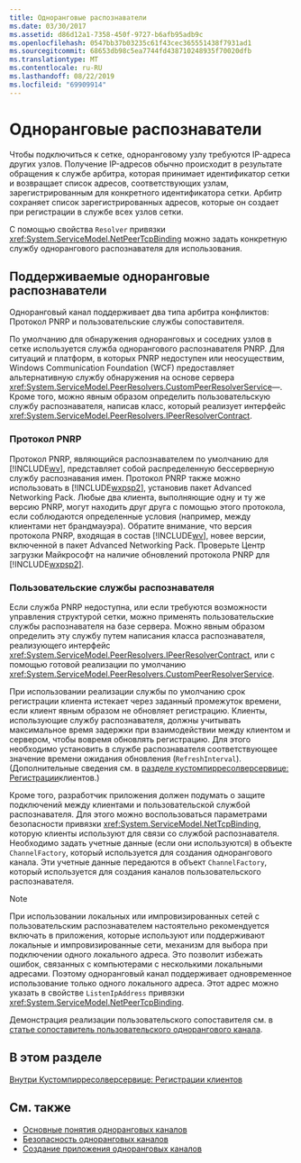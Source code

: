 ```yaml
---
title: Одноранговые распознаватели
ms.date: 03/30/2017
ms.assetid: d86d12a1-7358-450f-9727-b6afb95adb9c
ms.openlocfilehash: 0547bb37b03235c61f43cec365551438f7931ad1
ms.sourcegitcommit: 68653db98c5ea7744fd438710248935f70020dfb
ms.translationtype: MT
ms.contentlocale: ru-RU
ms.lasthandoff: 08/22/2019
ms.locfileid: "69909914"
---
```

# <a name="peer-resolvers"></a>Одноранговые распознаватели
Чтобы подключиться к сетке, одноранговому узлу требуются IP-адреса других узлов. Получение IP-адресов обычно происходит в результате обращения к службе арбитра, которая принимает идентификатор сетки и возвращает список адресов, соответствующих узлам, зарегистрированным для конкретного идентификатора сетки. Арбитр сохраняет список зарегистрированных адресов, которые он создает при регистрации в службе всех узлов сетки.  
  
 С помощью свойства `Resolver` привязки <xref:System.ServiceModel.NetPeerTcpBinding> можно задать конкретную службу однорангового распознавателя для использования.  
  
## <a name="supported-peer-resolvers"></a>Поддерживаемые одноранговые распознаватели  
 Одноранговый канал поддерживает два типа арбитра конфликтов: Протокол PNRP и пользовательские службы сопоставителя.  
  
 По умолчанию для обнаружения одноранговых и соседних узлов в сетке используется служба однорангового распознавателя PNRP. Для ситуаций и платформ, в которых PNRP недоступен или неосуществим, Windows Communication Foundation (WCF) предоставляет альтернативную службу обнаружения на основе сервера <xref:System.ServiceModel.PeerResolvers.CustomPeerResolverService>—. Кроме того, можно явным образом определить пользовательскую службу распознавателя, написав класс, который реализует интерфейс <xref:System.ServiceModel.PeerResolvers.IPeerResolverContract>.  
  
### <a name="peer-name-resolution-protocol-pnrp"></a>Протокол PNRP  
 Протокол PNRP, являющийся распознавателем по умолчанию для [!INCLUDE[wv](../../../../includes/wv-md.md)], представляет собой распределенную бессерверную службу распознавания имен. Протокол PNRP также можно использовать в [!INCLUDE[wxpsp2](../../../../includes/wxpsp2-md.md)], установив пакет Advanced Networking Pack. Любые два клиента, выполняющие одну и ту же версию PNRP, могут находить друг друга с помощью этого протокола, если соблюдаются определенные условия (например, между клиентами нет брандмауэра). Обратите внимание, что версия протокола PNRP, входящая в состав [!INCLUDE[wv](../../../../includes/wv-md.md)], новее версии, включенной в пакет Advanced Networking Pack. Проверьте Центр загрузки Майкрософт на наличие обновлений протокола PNRP для [!INCLUDE[wxpsp2](../../../../includes/wxpsp2-md.md)].  
  
### <a name="custom-resolver-services"></a>Пользовательские службы распознавателя  
 Если служба PNRP недоступна, или если требуются возможности управления структурой сетки, можно применять пользовательские службы распознавателя на базе сервера. Можно явным образом определить эту службу путем написания класса распознавателя, реализующего интерфейс <xref:System.ServiceModel.PeerResolvers.IPeerResolverContract>, или с помощью готовой реализации по умолчанию <xref:System.ServiceModel.PeerResolvers.CustomPeerResolverService>.  
  
 При использовании реализации службы по умолчанию срок регистрации клиента истекает через заданный промежуток времени, если клиент явным образом не обновляет регистрацию. Клиенты, использующие службу распознавателя, должны учитывать максимальное время задержки при взаимодействии между клиентом и сервером, чтобы вовремя обновлять регистрацию. Для этого необходимо установить в службе распознавателя соответствующее значение времени ожидания обновления (`RefreshInterval`). (Дополнительные сведения см. в [разделе кустомпирресолверсервице: Регистрации](../../../../docs/framework/wcf/feature-details/inside-the-custompeerresolverservice-client-registrations.md)клиентов.)  
  
 Кроме того, разработчик приложения должен подумать о защите подключений между клиентами и пользовательской службой распознавателя. Для этого можно воспользоваться параметрами безопасности привязки <xref:System.ServiceModel.NetTcpBinding>, которую клиенты используют для связи со службой распознавателя. Необходимо задать учетные данные (если они используются) в объекте `ChannelFactory`, который используется для создания однорангового канала. Эти учетные данные передаются в объект `ChannelFactory`, который используется для создания каналов пользовательского распознавателя.  
  
> [!NOTE]
> При использовании локальных или импровизированных сетей с пользовательским распознавателем настоятельно рекомендуется включать в приложения, которые используют или поддерживают локальные и импровизированные сети, механизм для выбора при подключении одного локального адреса. Это позволит избежать ошибок, связанных с компьютерами с несколькими локальными адресами. Поэтому одноранговый канал поддерживает одновременное использование только одного локального адреса. Этот адрес можно указать в свойстве `ListenIpAddress` привязки <xref:System.ServiceModel.NetPeerTcpBinding>.  
  
 Демонстрация реализации пользовательского сопоставителя см. в [статье сопоставитель пользовательского однорангового канала](https://docs.microsoft.com/previous-versions/dotnet/netframework-3.5/ms751466(v=vs.90)).  
  
## <a name="in-this-section"></a>В этом разделе  
 [Внутри Кустомпирресолверсервице: Регистрации клиентов](../../../../docs/framework/wcf/feature-details/inside-the-custompeerresolverservice-client-registrations.md)  
  
## <a name="see-also"></a>См. также

- [Основные понятия одноранговых каналов](../../../../docs/framework/wcf/feature-details/peer-channel-concepts.md)
- [Безопасность одноранговых каналов](../../../../docs/framework/wcf/feature-details/peer-channel-security.md)
- [Создание приложения одноранговых каналов](../../../../docs/framework/wcf/feature-details/building-a-peer-channel-application.md)
